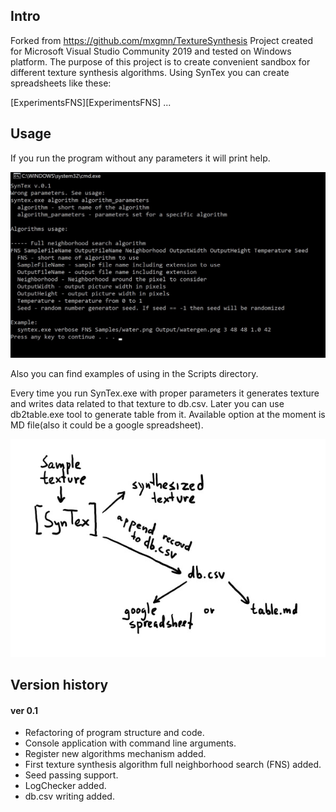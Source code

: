 ## Intro
Forked from https://github.com/mxgmn/TextureSynthesis
Project created for Microsoft Visual Studio Community 2019 and tested on Windows platform.
The purpose of this project is to create convenient sandbox for different texture synthesis algorithms. 
Using SynTex you can create spreadsheets like these:

[ExperimentsFNS][ExperimentsFNS]
...

## Usage
If you run the program without any parameters it will print help.
<p align="center"><img src="Images/RunProgramWithoutParameters.jpg"></p>
Also you can find examples of using in the Scripts directory.

Every time you run SynTex.exe with proper parameters it generates texture and writes data related to that texture to db.csv. Later you can use db2table.exe tool to generate table from it. Available option at the moment is MD file(also it could be a google spreadsheet).
<p align="center"><img src="Images/Pipeline.jpg"></p>

## Version history
#### ver 0.1
* Refactoring of program structure and code.
* Console application with command line arguments.
* Register new algorithms mechanism added.
* First texture synthesis algorithm full neighborhood search (FNS) added.
* Seed passing support.
* LogChecker added.
* db.csv writing added.
